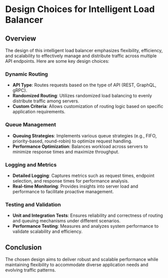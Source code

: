 # Design Choices for Intelligent Load Balancer

## Overview

The design of this intelligent load balancer emphasizes flexibility, efficiency, and scalability to effectively manage and distribute traffic across multiple API endpoints. Here are some key design choices:

### Dynamic Routing

- **API Type**: Routes requests based on the type of API (REST, GraphQL, gRPC).
- **Randomized Routing**: Utilizes randomized load balancing to evenly distribute traffic among servers.
- **Custom Criteria**: Allows customization of routing logic based on specific application requirements.

### Queue Management

- **Queuing Strategies**: Implements various queue strategies (e.g., FIFO, priority-based, round-robin) to optimize request handling.
- **Performance Optimization**: Balances workload across servers to minimize response times and maximize throughput.

### Logging and Metrics

- **Detailed Logging**: Captures metrics such as request times, endpoint selection, and response times for performance analysis.
- **Real-time Monitoring**: Provides insights into server load and performance to facilitate proactive management.

### Testing and Validation

- **Unit and Integration Tests**: Ensures reliability and correctness of routing and queuing mechanisms under different scenarios.
- **Performance Testing**: Measures and analyzes system performance to validate scalability and efficiency.

## Conclusion

The chosen design aims to deliver robust and scalable performance while maintaining flexibility to accommodate diverse application needs and evolving traffic patterns.

